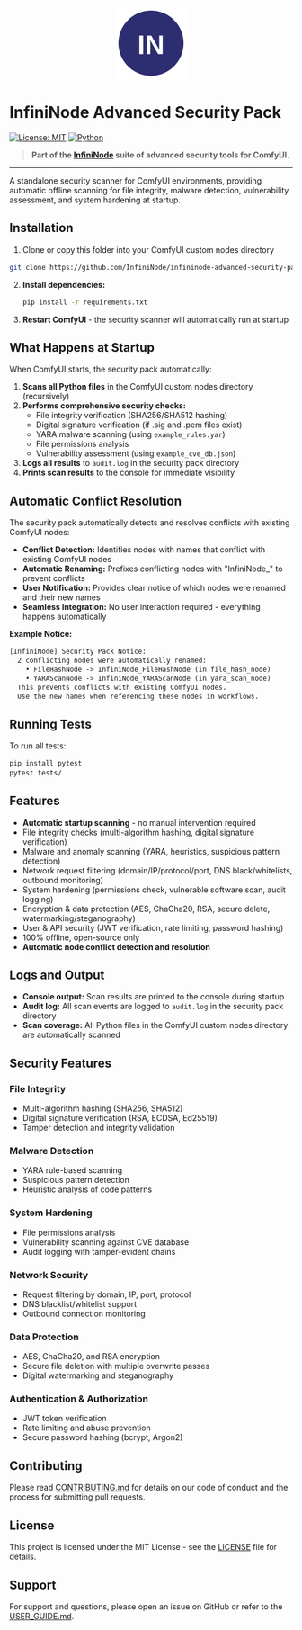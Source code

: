 <p align="center">
  <img src="./icon.svg" alt="InfiniNode Pack Icon" width="128"/>
</p>

# InfiniNode Advanced Security Pack

[![License: MIT](https://img.shields.io/badge/License-MIT-yellow.svg)](./LICENSE)
[![Python](https://img.shields.io/badge/python-3.8%2B-blue.svg)](https://www.python.org/downloads/)

> **Part of the [InfiniNode](https://github.com/InfiniNode) suite of advanced security tools for ComfyUI.**

---

A standalone security scanner for ComfyUI environments, providing automatic offline scanning for file integrity, malware detection, vulnerability assessment, and system hardening at startup.

## Installation

1. Clone or copy this folder into your ComfyUI custom nodes directory
```bash
git clone https://github.com/InfiniNode/infininode-advanced-security-pack.git
```
2. **Install dependencies:**
   ```sh
   pip install -r requirements.txt
   ```
3. **Restart ComfyUI** - the security scanner will automatically run at startup

## What Happens at Startup

When ComfyUI starts, the security pack automatically:

1. **Scans all Python files** in the ComfyUI custom nodes directory (recursively)
2. **Performs comprehensive security checks:**
   - File integrity verification (SHA256/SHA512 hashing)
   - Digital signature verification (if .sig and .pem files exist)
   - YARA malware scanning (using `example_rules.yar`)
   - File permissions analysis
   - Vulnerability assessment (using `example_cve_db.json`)
3. **Logs all results** to `audit.log` in the security pack directory
4. **Prints scan results** to the console for immediate visibility

## Automatic Conflict Resolution

The security pack automatically detects and resolves conflicts with existing ComfyUI nodes:

- **Conflict Detection:** Identifies nodes with names that conflict with existing ComfyUI nodes
- **Automatic Renaming:** Prefixes conflicting nodes with "InfiniNode_" to prevent conflicts
- **User Notification:** Provides clear notice of which nodes were renamed and their new names
- **Seamless Integration:** No user interaction required - everything happens automatically

**Example Notice:**
```
[InfiniNode] Security Pack Notice:
  2 conflicting nodes were automatically renamed:
    • FileHashNode -> InfiniNode_FileHashNode (in file_hash_node)
    • YARAScanNode -> InfiniNode_YARAScanNode (in yara_scan_node)
  This prevents conflicts with existing ComfyUI nodes.
  Use the new names when referencing these nodes in workflows.
```

## Running Tests

To run all tests:
```sh
pip install pytest
pytest tests/
```

## Features
- **Automatic startup scanning** - no manual intervention required
- File integrity checks (multi-algorithm hashing, digital signature verification)
- Malware and anomaly scanning (YARA, heuristics, suspicious pattern detection)
- Network request filtering (domain/IP/protocol/port, DNS black/whitelists, outbound monitoring)
- System hardening (permissions check, vulnerable software scan, audit logging)
- Encryption & data protection (AES, ChaCha20, RSA, secure delete, watermarking/steganography)
- User & API security (JWT verification, rate limiting, password hashing)
- 100% offline, open-source only
- **Automatic node conflict detection and resolution**

## Logs and Output

- **Console output:** Scan results are printed to the console during startup
- **Audit log:** All scan events are logged to `audit.log` in the security pack directory
- **Scan coverage:** All Python files in the ComfyUI custom nodes directory are automatically scanned

## Security Features

### File Integrity
- Multi-algorithm hashing (SHA256, SHA512)
- Digital signature verification (RSA, ECDSA, Ed25519)
- Tamper detection and integrity validation

### Malware Detection
- YARA rule-based scanning
- Suspicious pattern detection
- Heuristic analysis of code patterns

### System Hardening
- File permissions analysis
- Vulnerability scanning against CVE database
- Audit logging with tamper-evident chains

### Network Security
- Request filtering by domain, IP, port, protocol
- DNS blacklist/whitelist support
- Outbound connection monitoring

### Data Protection
- AES, ChaCha20, and RSA encryption
- Secure file deletion with multiple overwrite passes
- Digital watermarking and steganography

### Authentication & Authorization
- JWT token verification
- Rate limiting and abuse prevention
- Secure password hashing (bcrypt, Argon2)

## Contributing

Please read [CONTRIBUTING.md](CONTRIBUTING.md) for details on our code of conduct and the process for submitting pull requests.

## License

This project is licensed under the MIT License - see the [LICENSE](LICENSE) file for details.

## Support

For support and questions, please open an issue on GitHub or refer to the [USER_GUIDE.md](USER_GUIDE.md). 
